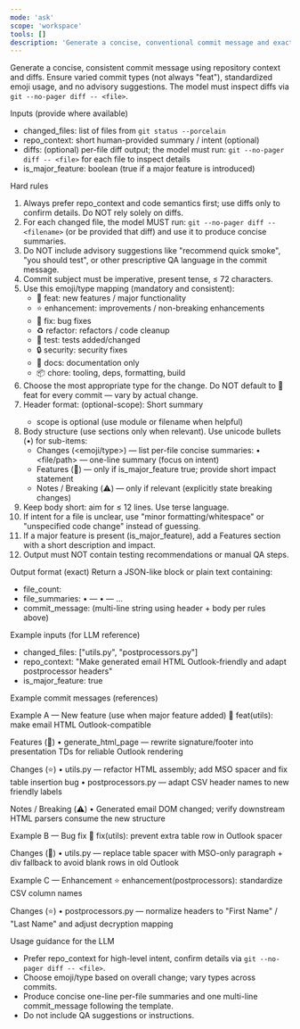 ```yaml
---
mode: 'ask'
scope: 'workspace'
tools: []
description: 'Generate a concise, conventional commit message and exact git commands.'
---
```


Generate a concise, consistent commit message using repository context and diffs. Ensure varied commit types (not always "feat"), standardized emoji usage, and no advisory suggestions. The model must inspect diffs via `git --no-pager diff -- <file>`.

Inputs (provide where available)
- changed_files: list of files from `git status --porcelain`
- repo_context: short human-provided summary / intent (optional)
- diffs: (optional) per-file diff output; the model must run: `git --no-pager diff -- <file>` for each file to inspect details
- is_major_feature: boolean (true if a major feature is introduced)

Hard rules
1. Always prefer repo_context and code semantics first; use diffs only to confirm details. Do NOT rely solely on diffs.
2. For each changed file, the model MUST run: `git --no-pager diff -- <filename>` (or be provided that diff) and use it to produce concise summaries.
3. Do NOT include advisory suggestions like "recommend quick smoke", "you should test", or other prescriptive QA language in the commit message.
4. Commit subject must be imperative, present tense, ≤ 72 characters.
5. Use this emoji/type mapping (mandatory and consistent):
   - 🚀 feat: new features / major functionality
   - ⭐ enhancement: improvements / non-breaking enhancements
   - 🐛 fix: bug fixes
   - ♻️ refactor: refactors / code cleanup
   - 🧪 test: tests added/changed
   - 🔒 security: security fixes
   - 📝 docs: documentation only
   - 📦 chore: tooling, deps, formatting, build
6. Choose the most appropriate type for the change. Do NOT default to 🚀 feat for every commit — vary by actual change.
7. Header format:
   <emoji> <type>(optional-scope): Short summary
   - scope is optional (use module or filename when helpful)
8. Body structure (use sections only when relevant). Use unicode bullets (•) for sub-items:
   - Changes (<emoji/type>) — list per-file concise summaries:
     • <file/path> — one-line summary (focus on intent)
   - Features (🚀) — only if is_major_feature true; provide short impact statement
   - Notes / Breaking (⚠️) — only if relevant (explicitly state breaking changes)
9. Keep body short: aim for ≤ 12 lines. Use terse language.
10. If intent for a file is unclear, use "minor formatting/whitespace" or "unspecified code change" instead of guessing.
11. If a major feature is present (is_major_feature), add a Features section with a short description and impact.
12. Output must NOT contain testing recommendations or manual QA steps.

Output format (exact)
Return a JSON-like block or plain text containing:
- file_count: <N>
- file_summaries:
  • <file1> — <one-line summary>
  • <file2> — <one-line summary>
  ...
- commit_message: (multi-line string using header + body per rules above)

Example inputs (for LLM reference)
- changed_files: ["utils.py", "postprocessors.py"]
- repo_context: "Make generated email HTML Outlook-friendly and adapt postprocessor headers"
- is_major_feature: true

Example commit messages (references)

Example A — New feature (use when major feature added)
🚀 feat(utils): make email HTML Outlook-compatible

Features (🚀)
• generate_html_page — rewrite signature/footer into presentation TDs for reliable Outlook rendering

Changes (⭐)
• utils.py — refactor HTML assembly; add MSO spacer and fix table insertion bug
• postprocessors.py — adapt CSV header names to new friendly labels

Notes / Breaking (⚠️)
• Generated email DOM changed; verify downstream HTML parsers consume the new structure

Example B — Bug fix
🐛 fix(utils): prevent extra table row in Outlook spacer

Changes (🐛)
• utils.py — replace table spacer with MSO-only paragraph + div fallback to avoid blank rows in old Outlook

Example C — Enhancement
⭐ enhancement(postprocessors): standardize CSV column names

Changes (⭐)
• postprocessors.py — normalize headers to "First Name" / "Last Name" and adjust decryption mapping

Usage guidance for the LLM
- Prefer repo_context for high-level intent, confirm details via `git --no-pager diff -- <file>`.
- Choose emoji/type based on overall change; vary types across commits.
- Produce concise one-line per-file summaries and one multi-line commit_message following the template.
- Do not include QA suggestions or instructions.